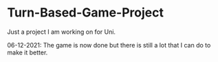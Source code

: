 # Turn-Based-Game-Project

Just a project I am working on for Uni.

06-12-2021: The game is now done but there is still a lot that I can do to make it better.



